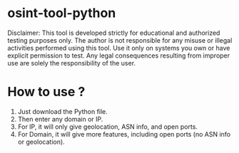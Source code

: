 # osint-tool-python

Disclaimer: This tool is developed strictly for educational and authorized testing purposes only. The author is not responsible for any misuse or illegal activities performed using this tool. Use it only on systems you own or have explicit permission to test. Any legal consequences resulting from improper use are solely the responsibility of the user.

# How to use ?
1. Just download the Python file.
2. Then enter any domain or IP.
3. For IP, it will only give geolocation, ASN info, and open ports.
4. For Domain, it will give more features, including open ports (no ASN info or geolocation).
